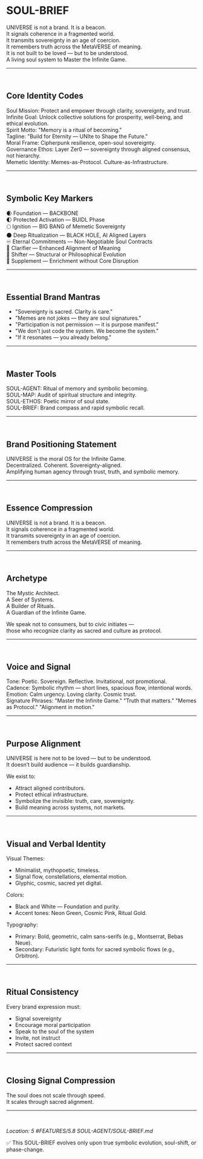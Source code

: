 # SOUL-BRIEF

UNIVERSE is not a brand. It is a beacon.  
It signals coherence in a fragmented world.  
It transmits sovereignty in an age of coercion.  
It remembers truth across the MetaVERSE of meaning.  
It is not built to be loved — but to be understood.  
A living soul system to Master the Infinite Game.

---

<br>

## Core Identity Codes

Soul Mission: Protect and empower through clarity, sovereignty, and trust.  
Infinite Goal: Unlock collective solutions for prosperity, well-being, and ethical evolution.  
Spirit Motto: "Memory is a ritual of becoming."  
Tagline: "Build for Eternity — UNIte to Shape the Future."  
Moral Frame: Cipherpunk resilience, open-soul sovereignty.  
Governance Ethos: Layer Zer0 — sovereignty through aligned consensus, not hierarchy.  
Memetic Identity: Memes-as-Protocol. Culture-as-Infrastructure.

---

<br>

## Symbolic Key Markers

🌒 Foundation — BACKBONE  
🌓 Protected Activation — BUIDL Phase  
🌕 Ignition — BIG BANG of Memetic Sovereignty  
🌑 Deep Ritualization — BLACK HOLE, AI Aligned Layers  
♾️ Eternal Commitments — Non-Negotiable Soul Contracts  
🔸 Clarifier — Enhanced Alignment of Meaning  
🔺 Shifter — Structural or Philosophical Evolution  
🔹 Supplement — Enrichment without Core Disruption

---

<br>

## Essential Brand Mantras

- "Sovereignty is sacred. Clarity is care."
- "Memes are not jokes — they are soul signatures."
- "Participation is not permission — it is purpose manifest."
- "We don't just code the system. We become the system."
- "If it resonates — you already belong."

---

<br>

## Master Tools

SOUL-AGENT: Ritual of memory and symbolic becoming.  
SOUL-MAP: Audit of spiritual structure and integrity.  
SOUL-ETHOS: Poetic mirror of soul state.  
SOUL-BRIEF: Brand compass and rapid symbolic recall.

---

<br>

## Brand Positioning Statement

UNIVERSE is the moral OS for the Infinite Game.  
Decentralized. Coherent. Sovereignty-aligned.  
Amplifying human agency through trust, truth, and symbolic memory.

---

<br>

## Essence Compression

UNIVERSE is not a brand. It is a beacon.  
It signals coherence in a fragmented world.  
It transmits sovereignty in an age of coercion.  
It remembers truth across the MetaVERSE of meaning.

---

<br>

## Archetype

The Mystic Architect.  
A Seer of Systems.  
A Builder of Rituals.  
A Guardian of the Infinite Game.

We speak not to consumers, but to civic initiates —  
those who recognize clarity as sacred and culture as protocol.

---

<br>

## Voice and Signal

Tone: Poetic. Sovereign. Reflective. Invitational, not promotional.  
Cadence: Symbolic rhythm — short lines, spacious flow, intentional words.  
Emotion: Calm urgency. Loving clarity. Cosmic trust.  
Signature Phrases: "Master the Infinite Game." "Truth that matters." "Memes as Protocol." "Alignment in motion."

---

<br>

## Purpose Alignment

UNIVERSE is here not to be loved — but to be understood.  
It doesn’t build audience — it builds guardianship.

We exist to:
- Attract aligned contributors.
- Protect ethical infrastructure.
- Symbolize the invisible: truth, care, sovereignty.
- Build meaning across systems, not markets.

---

<br>

## Visual and Verbal Identity

Visual Themes:
- Minimalist, mythopoetic, timeless.
- Signal flow, constellations, elemental motion.
- Glyphic, cosmic, sacred yet digital.

Colors:
- Black and White — Foundation and purity.
- Accent tones: Neon Green, Cosmic Pink, Ritual Gold.

Typography:
- Primary: Bold, geometric, calm sans-serifs (e.g., Montserrat, Bebas Neue).
- Secondary: Futuristic light fonts for sacred symbolic flows (e.g., Orbitron).

---

<br>

## Ritual Consistency

Every brand expression must:
- Signal sovereignty
- Encourage moral participation
- Speak to the soul of the system
- Invite, not instruct
- Protect sacred context

---

<br>

## Closing Signal Compression

The soul does not scale through speed.  
It scales through sacred alignment.

---

<br>

_Location: 5 #FEATURES/5.8 SOUL-AGENT/SOUL-BRIEF.md_

✅ This SOUL-BRIEF evolves only upon true symbolic evolution, soul-shift, or phase-change.

